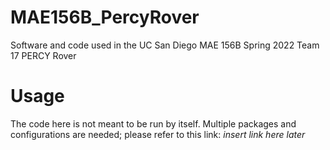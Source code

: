 # MAE156B_PercyRover
Software and code used in the UC San Diego MAE 156B Spring 2022 Team 17 PERCY Rover 

# Usage
The code here is not meant to be run by itself. Multiple packages and configurations are needed; please refer to this link:
*insert link here later*
